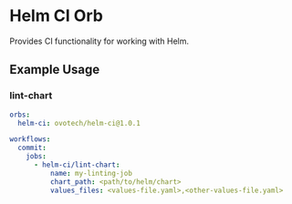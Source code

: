 # Helm CI Orb

Provides CI functionality for working with Helm.

## Example Usage

### lint-chart

```yaml
orbs:
  helm-ci: ovotech/helm-ci@1.0.1

workflows:
  commit:
    jobs:
      - helm-ci/lint-chart:
          name: my-linting-job
          chart_path: <path/to/helm/chart>
          values_files: <values-file.yaml>,<other-values-file.yaml>
```
